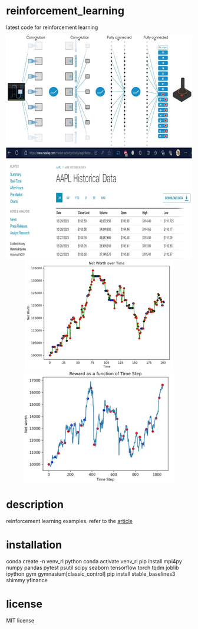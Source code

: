 # reinforcement_learning
latest code for reinforcement learning 
<p align="center">
<img height="300" src="https://github.com/mac999/reinforcement_learning/blob/main/fig1.JPG"/></br>
<img height="300" src="https://github.com/mac999/reinforcement_learning/blob/main/stock_data.JPG"/>
<img height="300" src="https://github.com/mac999/reinforcement_learning/blob/main/stock_ppo.JPG"/>
<img height="300" src="https://github.com/mac999/reinforcement_learning/blob/main/stock_ppo2.JPG"/>
</p>

# description
reinforcement learning examples. refer to the [article](https://daddynkidsmakers.blogspot.com/2023/12/blog-post_25.html)
# installation
conda create -n venv_rl python
conda activate venv_rl
pip install mpi4py numpy pandas pytest psutil scipy seaborn tensorflow torch tqdm joblib ipython gym gymnasium[classic_control]
pip install stable_baselines3 shimmy yfinance

# license
MIT license

